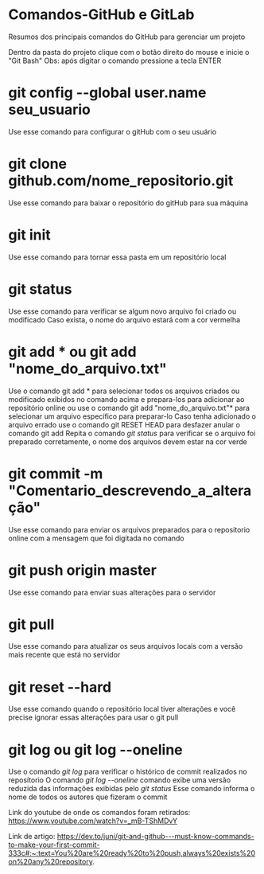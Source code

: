 # Comandos-GitHub e GitLab
Resumos dos principais comandos do GitHub para gerenciar um projeto



Dentro da pasta do projeto clique com o botão direito do mouse e inicie o "Git Bash"
Obs: após digitar o comando pressione a tecla ENTER

# git config --global user.name seu_usuario
Use esse comando para configurar o gitHub com o seu usuário

# git clone github.com/nome_repositorio.git
Use esse comando para baixar o repositório do gitHub para sua máquina

# git init
Use esse comando para tornar essa pasta em um repositório local

# git status
Use esse comando para verificar se algum novo arquivo foi criado ou modificado
Caso exista, o nome do arquivo estará com a cor vermelha

# git add * ou git add "nome_do_arquivo.txt"
Use o comando git add * para selecionar todos os arquivos criados ou modificado exibidos no comando acima e prepara-los para adicionar ao repositório online
ou use o comando git add "nome_do_arquivo.txt"* para selecionar um arquivo específico para preparar-lo
Caso tenha adicionado o arquivo errado use o comando git RESET HEAD para desfazer anular o comando git add
Repita o comando *git status* para verificar se o arquivo foi preparado corretamente, o nome dos arquivos devem estar na cor verde

# git commit -m "Comentario_descrevendo_a_alteração"
Use esse comando para enviar os arquivos preparados para o reposítorio online com a mensagem que foi digitada no comando

# git push origin master
Use esse comando para enviar suas alterações para o servidor

# git pull
Use esse comando para atualizar os seus arquivos locais com a versão mais recente que está no servidor

# git reset --hard
Use esse comando quando o repositório local tiver alterações e você precise ignorar essas alterações para usar o git pull

# git log ou git log --oneline
Use o comando *git log* para verificar o histórico de commit realizados no reposítorio
O comando *git log --oneline* comando exibe uma versão reduzida das informações exibidas pelo *git status*
Esse comando informa o nome de todos os autores que fizeram o commit

Link do youtube de onde os comandos foram retirados: https://www.youtube.com/watch?v=_mB-TShMDvY

Link de artigo: https://dev.to/juni/git-and-github---must-know-commands-to-make-your-first-commit-333c#:~:text=You%20are%20ready%20to%20push,always%20exists%20on%20any%20repository.
